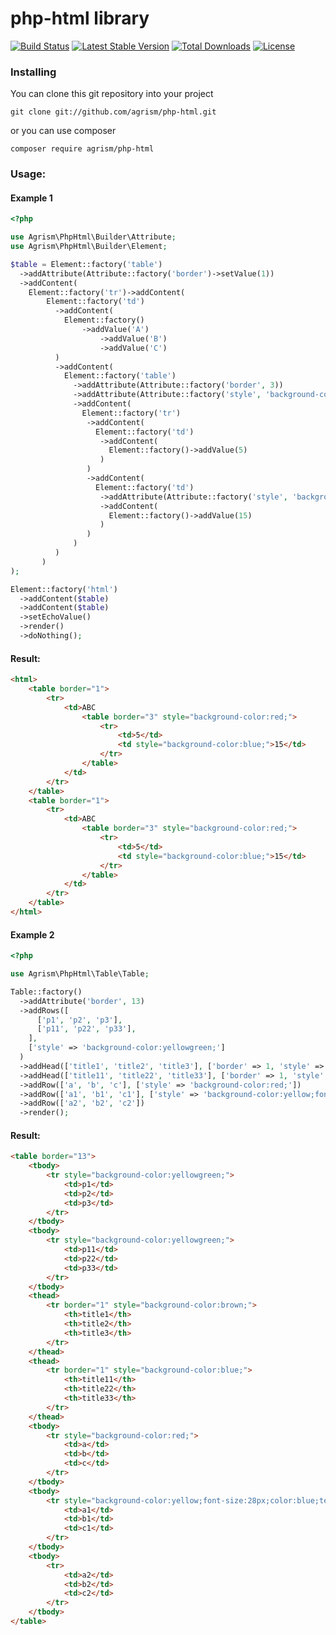 # php-html library


[![Build Status](https://travis-ci.com/agrism/php-html.svg?branch=master)](https://travis-ci.com/agrism/php-html)
[![Latest Stable Version](https://poser.pugx.org/agrism/php-html/v/stable.svg)](https://packagist.org/packages/agrism/php-html)
[![Total Downloads](https://poser.pugx.org/agrism/php-html/downloads.svg)](https://packagist.org/packages/agrism/php-html)
[![License](https://poser.pugx.org/agrism/php-html/license.svg)](https://packagist.org/packages/agrism/php-html)

### Installing

You can clone this git repository into your project 

```
git clone git://github.com/agrism/php-html.git
```

or you can use composer

```
composer require agrism/php-html
```


### Usage:

#### Example 1
```php
<?php

use Agrism\PhpHtml\Builder\Attribute;
use Agrism\PhpHtml\Builder\Element;

$table = Element::factory('table')
  ->addAttribute(Attribute::factory('border')->setValue(1))
  ->addContent(
    Element::factory('tr')->addContent(
        Element::factory('td')
          ->addContent(
            Element::factory()
                ->addValue('A')
                    ->addValue('B')
                    ->addValue('C')
          )
          ->addContent(
            Element::factory('table')
              ->addAttribute(Attribute::factory('border', 3))
              ->addAttribute(Attribute::factory('style', 'background-color:red;'))
              ->addContent(
                Element::factory('tr')
                 ->addContent(
                   Element::factory('td')
                    ->addContent(
                      Element::factory()->addValue(5)
                    )
                 )
                 ->addContent(
                   Element::factory('td')
                    ->addAttribute(Attribute::factory('style', 'background-color:blue;'))
                    ->addContent(
                      Element::factory()->addValue(15)
                    )
                 )
              )
          )
       )
);

Element::factory('html')
  ->addContent($table)
  ->addContent($table)
  ->setEchoValue()
  ->render()
  ->doNothing();
```
#### Result:
```html
<html>
    <table border="1">
        <tr>
            <td>ABC
                <table border="3" style="background-color:red;">
                    <tr>
                        <td>5</td>
                        <td style="background-color:blue;">15</td>
                    </tr>
                </table>
            </td>
        </tr>
    </table>
    <table border="1">
        <tr>
            <td>ABC
                <table border="3" style="background-color:red;">
                    <tr>
                        <td>5</td>
                        <td style="background-color:blue;">15</td>
                    </tr>
                </table>
            </td>
        </tr>
    </table>
</html>
```


#### Example 2
```php
<?php

use Agrism\PhpHtml\Table\Table;

Table::factory()
  ->addAttribute('border', 13)
  ->addRows([
      ['p1', 'p2', 'p3'],
      ['p11', 'p22', 'p33'],
    ], 
    ['style' => 'background-color:yellowgreen;']
  )
  ->addHead(['title1', 'title2', 'title3'], ['border' => 1, 'style' => 'background-color:brown;'])
  ->addHead(['title11', 'title22', 'title33'], ['border' => 1, 'style' => 'background-color:blue;'])
  ->addRow(['a', 'b', 'c'], ['style' => 'background-color:red;'])
  ->addRow(['a1', 'b1', 'c1'], ['style' => 'background-color:yellow;font-size:28px;color:blue;text-align:right'])
  ->addRow(['a2', 'b2', 'c2'])
  ->render();     

```

#### Result:
```html
<table border="13">
    <tbody>
        <tr style="background-color:yellowgreen;">
            <td>p1</td>
            <td>p2</td>
            <td>p3</td>
        </tr>
    </tbody>
    <tbody>
        <tr style="background-color:yellowgreen;">
            <td>p11</td>
            <td>p22</td>
            <td>p33</td>
        </tr>
    </tbody>
    <thead>
        <tr border="1" style="background-color:brown;">
            <th>title1</th>
            <th>title2</th>
            <th>title3</th>
        </tr>
    </thead>
    <thead>
        <tr border="1" style="background-color:blue;">
            <th>title11</th>
            <th>title22</th>
            <th>title33</th>
        </tr>
    </thead>
    <tbody>
        <tr style="background-color:red;">
            <td>a</td>
            <td>b</td>
            <td>c</td>
        </tr>
    </tbody>
    <tbody>
        <tr style="background-color:yellow;font-size:28px;color:blue;text-align:right">
            <td>a1</td>
            <td>b1</td>
            <td>c1</td>
        </tr>
    </tbody>
    <tbody>
        <tr>
            <td>a2</td>
            <td>b2</td>
            <td>c2</td>
        </tr>
    </tbody>
</table>
```
